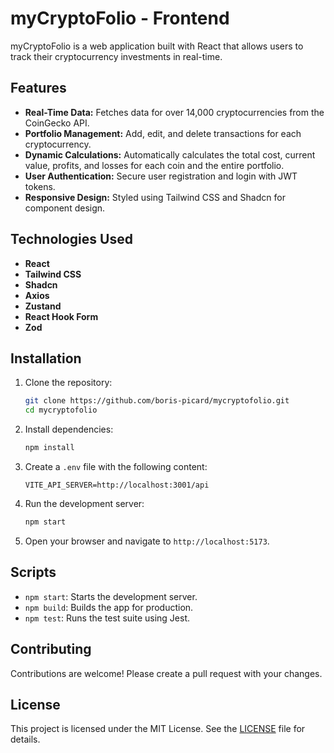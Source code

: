 # myCryptoFolio - Frontend

myCryptoFolio is a web application built with React that allows users to track their cryptocurrency investments in real-time.

## Features
- **Real-Time Data:** Fetches data for over 14,000 cryptocurrencies from the CoinGecko API.
- **Portfolio Management:** Add, edit, and delete transactions for each cryptocurrency.
- **Dynamic Calculations:** Automatically calculates the total cost, current value, profits, and losses for each coin and the entire portfolio.
- **User Authentication:** Secure user registration and login with JWT tokens.
- **Responsive Design:** Styled using Tailwind CSS and Shadcn for component design.

## Technologies Used
- **React**
- **Tailwind CSS**
- **Shadcn**
- **Axios**
- **Zustand**
- **React Hook Form**
- **Zod**

## Installation

1. Clone the repository:
    ```bash
    git clone https://github.com/boris-picard/mycryptofolio.git
    cd mycryptofolio
    ```

2. Install dependencies:
    ```bash
    npm install
    ```

3. Create a `.env` file with the following content:
    ```plaintext
    VITE_API_SERVER=http://localhost:3001/api
    ```

4. Run the development server:
    ```bash
    npm start
    ```

5. Open your browser and navigate to `http://localhost:5173`.

## Scripts

- `npm start`: Starts the development server.
- `npm build`: Builds the app for production.
- `npm test`: Runs the test suite using Jest.

## Contributing

Contributions are welcome! Please create a pull request with your changes.

## License

This project is licensed under the MIT License. See the [LICENSE](LICENSE) file for details.
